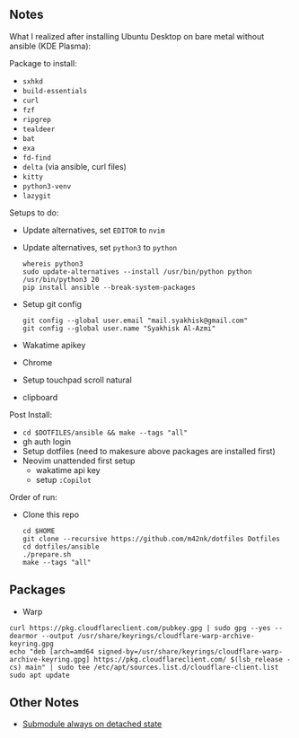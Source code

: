 ## Notes

What I realized after installing Ubuntu Desktop on bare metal without ansible (KDE Plasma):

Package to install:
- `sxhkd`
- `build-essentials`
- `curl`
- `fzf`
- `ripgrep`
- `tealdeer`
- `bat`
- `exa`
- `fd-find`
- `delta` (via ansible, curl files)
- `kitty`
- `python3-venv`
- `lazygit`

Setups to do:
- Update alternatives, set `EDITOR` to `nvim`
- Update alternatives, set `python3` to `python`
    ```
    whereis python3
    sudo update-alternatives --install /usr/bin/python python /usr/bin/python3 20
    pip install ansible --break-system-packages
    ```
- Setup git config
    ```
    git config --global user.email "mail.syakhisk@gmail.com"
    git config --global user.name "Syakhisk Al-Azmi"
    ```

- Wakatime apikey
- Chrome
- Setup touchpad scroll natural
- clipboard

Post Install:
- `cd $DOTFILES/ansible && make --tags "all"`
- gh auth login
- Setup dotfiles (need to makesure above packages are installed first)
- Neovim unattended first setup
    - wakatime api key
    - setup `:Copilot`


Order of run:
- Clone this repo
    ```
    cd $HOME
    git clone --recursive https://github.com/m42nk/dotfiles Dotfiles
    cd dotfiles/ansible
    ./prepare.sh
    make --tags "all"
    ```

## Packages

- Warp
```
curl https://pkg.cloudflareclient.com/pubkey.gpg | sudo gpg --yes --dearmor --output /usr/share/keyrings/cloudflare-warp-archive-keyring.gpg
echo "deb [arch=amd64 signed-by=/usr/share/keyrings/cloudflare-warp-archive-keyring.gpg] https://pkg.cloudflareclient.com/ $(lsb_release -cs) main" | sudo tee /etc/apt/sources.list.d/cloudflare-client.list
sudo apt update
```

## Other Notes

- [Submodule always on detached state](https://stackoverflow.com/q/18770545/7200504)
